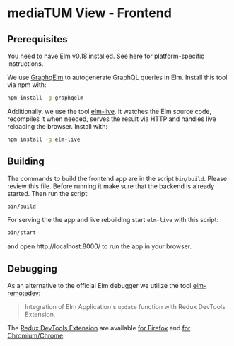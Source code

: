 
# mediaTUM View - Frontend

## Prerequisites

You need to have [Elm](http://elm-lang.org/) v0.18 installed. See [here](https://guide.elm-lang.org/install.html) for platform-specific instructions.

We use [GraphqElm](https://github.com/dillonkearns/graphqelm) to autogenerate GraphQL queries in Elm. Install this tool via npm with:

```sh
npm install -g graphqelm
```

Additionally, we use the tool [elm-live](https://github.com/tomekwi/elm-live). It watches the Elm source code, recompiles it when needed, serves the result via HTTP and handles live reloading the browser. Install with:

```sh
npm install -g elm-live
```

## Building

The commands to build the frontend app are in the script `bin/build`. Please review this file. Before running it make sure that the backend is already started. Then run the script:

```sh
bin/build
```

For serving the the app and live rebuilding start `elm-live` with this script:

```sh
bin/start
```

and open http://localhost:8000/ to run the app in your browser.

## Debugging

As an alternative to the official Elm debugger we utilize the tool [elm-remotedev](https://github.com/utkarshkukreti/elm-remotedev):

> Integration of Elm Application's `update` function with Redux DevTools 
> Extension.

The [Redux DevTools Extension](https://github.com/zalmoxisus/redux-devtools-extension) are available [for Firefox](https://addons.mozilla.org/en-US/firefox/addon/remotedev/) and [for Chromium/Chrome](https://chrome.google.com/webstore/detail/redux-devtools/lmhkpmbekcpmknklioeibfkpmmfibljd).
